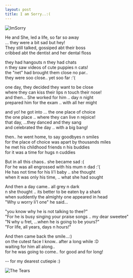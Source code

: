 ```yaml
---
layout: post
title: I am Sorry..:( 
---
```


![ImSorry](http://goodmenproject.com/wp-content/uploads/2013/09/photo-by-maroonsurreal.jpg)

He and She, led a life, so far so away <br>
... they were a bit sad but hey!<br>
They still talked, gossiped abt their boss<br>
cribbed abt the dentist and her dental floss<br>

they had hangouts n they had chats <br>
n they saw videos of cute puppies n cats!<br>
the "net" had brought them close no par..<br>
they were soo close.. yet soo far :'(<br>

one day, they decided they want to be close <br/>
where they can kiss their lips n touch their nose!<br/>
and then... She worked for him .. day n night <br/>
prepared him for the exam .. with all her might<br/>

and yo! he got into ... the one place of choice<br/>
the one place .. where they can live n rejoice!<br/>
that day, ...they danced and they sang<br/>
and celebrated the day .. with a big bang!<br/>

then.. he went home, to say goodbyes n smiles<br/>
for the place of choice was apart by thousands miles<br/>
he met his childhood friends n his buddies<br/>
for it was a time for hugs n cuddies<br/>

But in all this chaos.. she became sad :( <br/>
For he was all engrossed with his mum n dad :'( <br/>
He has not time for his li'l baby .. she thought<br/>
when it was only his time, .. what she had sought<br/>

And then a day came.. all grey n dark<br/>
n she thought .. its better to be eaten by a shark<br/>
when suddently the almighty one appeared in head<br/>
"Why u worry li'l one" he said...<br/>

"you know why he is not talking to thee?" <br/>
"For he is busy singing your praise songs .. my dear sweetee"<br/>
"N why u fret, ...when he is going to be yours?"<br/>
"For life, all years, days n hours!"<br/>

And then came back the smile...:) <br/>
on the cutest face I know.. after a long while :D <br/>
waiting for him all along..<br/>
for he was going to come.. for good and for long! <br/>

-- for my dearest cutiepie :)<br/>


![The Tears](http://www.whoa.in/20140224-Whoa/Sad-Face-Say-I-am-Sorry-with-Yellow-Background-HD-Wallpaper.jpg)

